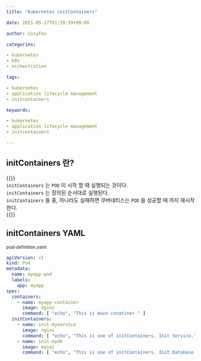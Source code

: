 ```yaml
---
title: "Kubernetes initContainers"

date: 2021-05-17T01:59:59+09:00

author: CozyFex

categories:

- kubernetes
- k8s
- orchestration

tags:

- kubernetes
- application lifecycle management
- initcontainers

keywords:

- kubernetes
- application lifecycle management
- initcontainers

---
```


## initContainers 란?

{{<admonition note initContainers true>}}  
`initContainers` 는 `POD` 이 시작 할 때 실행되는 것이다.  
`initContainers` 는 정의된 순서대로 실행된다.  
`initContainers` 들 중, 하나라도 실패하면 쿠버네티스는 `POD` 을 성공할 때 까지 재시작 한다.  
{{</admonition>}}

## initContainers YAML

<sub>pod-definition.yaml</sub>

```yaml
apiVersion: v1
kind: Pod
metadata:
  name: myapp-pod
  labels:
    app: myapp
spec:
  containers:
    - name: myapp-container
      image: nginx
      command: [ "echo", "This is main conatiner." ]
  initContainers:
    - name: init-myservice
      image: nginx
      command: [ "echo", "This is one of initContainers. Init Service." ]
    - name: init-mydb
      image: mysql
      command: [ "echo", "This is one of initContainers. Init Database." ]
```